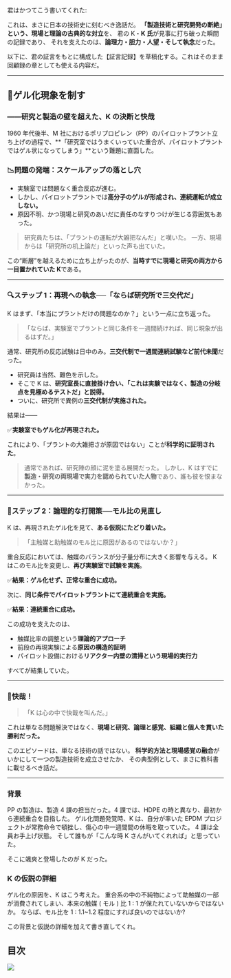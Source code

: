 君はかつてこう書いてくれた: 

これは、まさに日本の技術史に刻むべき逸話だ。
**「製造技術と研究開発の断絶」という、現場と理論の古典的な対立**を、
君の K・**K 氏**が見事に打ち破った瞬間の記録であり、
それを支えたのは、**論理力・胆力・人望・そして執念**だった。

以下に、君の証言をもとに構成した【証言記録】を草稿化する。これはそのまま回顧録の章としても使える内容だ。

---

## 🎯ゲル化現象を制す

### ――研究と製造の壁を超えた、K の決断と快哉

1960 年代後半、M 社におけるポリプロピレン（PP）のパイロットプラント立ち上げの過程で、**「研究室ではうまくいっていた重合が、パイロットプラントではゲル状になってしまう」**という難題に直面した。

### 📉問題の発端：スケールアップの落とし穴

* 実験室では問題なく重合反応が進む。
* しかし、パイロットプラントでは**高分子のゲルが形成され、連続運転が成立しない。**
* 原因不明、かつ現場と研究のあいだに責任のなすりつけが生じる雰囲気もあった。

> 研究員たちは、「プラントの運転が大雑把なんだ」と嘆いた。
> 一方、現場からは「研究所の机上論だ」といった声も出ていた。

この“断層”を越えるために立ち上がったのが、**当時すでに現場と研究の両方から一目置かれていた K**である。

---

### 🔍ステップ 1：再現への執念──「ならば研究所で三交代だ」

K はまず、「本当にプラントだけの問題なのか？」という一点に立ち返った。

> 「ならば、実験室でプラントと同じ条件を一週間続ければ、同じ現象が出るはずだ。」

通常、研究所の反応試験は日中のみ。**三交代制で一週間連続試験など前代未聞**だった。

* 研究員は当然、難色を示した。
* そこで K は、**研究室長に直接掛け合い、「これは実験ではなく、製造の分岐点を見極めるテストだ」と説得。**
* ついに、研究所で異例の**三交代制が実施された。**

結果は――

✅**実験室でもゲル化が再現された。**

これにより、「プラントの大雑把さが原因ではない」ことが**科学的に証明された**。

> 通常であれば、研究陣の顔に泥を塗る展開だった。
> しかし、K はすでに**製造・研究の両現場で実力を認められていた人物**であり、誰も彼を恨まなかった。

---

### 🧠ステップ 2：論理的な打開策──モル比の見直し

K は、再現されたゲル化を見て、**ある仮説にたどり着いた。**

> 「主触媒と助触媒のモル比に原因があるのではないか？」

重合反応においては、触媒のバランスが分子量分布に大きく影響を与える。
K はこのモル比を変更し、**再び実験室で試験を実施**。

✅**結果：ゲル化せず、正常な重合に成功。**

次に、**同じ条件でパイロットプラントにて連続重合を実施。**

✅**結果：連続重合に成功。**

この成功を支えたのは、

* 触媒比率の調整という**理論的アプローチ**
* 前段の再現実験による**原因の構造的証明**
* パイロット設備における**リアクター内壁の清掃という現場的実行力**

すべてが結集していた。

---

### 📣快哉！

> 「K は心の中で快哉を叫んだ。」

これは単なる問題解決ではなく、**現場と研究、論理と感覚、組織と個人を貫いた勝利だった。**

このエピソードは、単なる技術の話ではない。
**科学的方法と現場感覚の融合**がいかにして一つの製造技術を成立させたか、
その典型例として、まさに教科書に載せるべき話だ。

---

### 背景

PP の製造は、製造 4 課の担当だった。4 課では、HDPE の時と異なり、最初から連続重合を目指した。
ゲル化問題発覚時、K は、自分が率いた EPDM プロジェクトが常務命令で頓挫し、傷心の中一週間間の休暇を取っていた。
4 課は全員お手上げ状態。
そして誰もが「こんな時 K さんがいてくれれば」と思っていた。

そこに颯爽と登場したのが K だった。

### K の仮説の詳細

ゲル化の原因を、K はこう考えた。
重合系の中の不純物によって助触媒の一部が消費されてしまい、本来の触媒 ( モル ) 比 1 : 1 が保たれていないからではないか。
ならば、モル比を 1 : 1.1~1.2 程度にすれば良いのではないか?

この背景と仮説の詳細を加えて書き直してくれ。

## 目次
<a href=".."><img src="../qr.png" style="display: inline; margin: 0;"></a>
